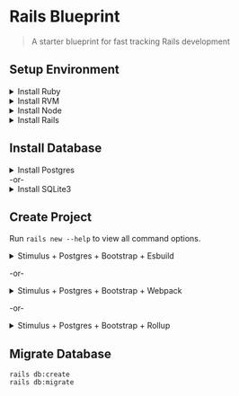 # Rails Blueprint
> A starter blueprint for fast tracking Rails development

## Setup Environment
<details>
  <summary>Install Ruby</summary>

  [https://guides.rubyonrails.org/getting_started.html#installing-ruby](https://guides.rubyonrails.org/getting_started.html#installing-ruby)
  ```
  ruby -v 
  ```
</details>

<details>
  <summary>Install RVM</summary>

  [https://rvm.io/rvm/install](https://rvm.io/rvm/install)
  ```
  rvm --default use 3.0.0 
  ```
</details>

<details>
  <summary>Install Node</summary>

  [https://guides.rubyonrails.org/getting_started.html#installing-node-js-and-yarn](https://guides.rubyonrails.org/getting_started.html#installing-node-js-and-yarn)
  ```
  npm -v
  ```
  ```
  yarn -v
  ```
</details>

<details>
  <summary>Install Rails</summary>

  [https://guides.rubyonrails.org/getting_started.html#creating-a-new-rails-project-installing-rails-installing-rails]
  ```
  gem install rails -v 7.0.0
  ```
  ```
  rails -v
  ```
</details>

## Install Database
<details>
  <summary>Install Postgres</summary>

  [https://www.postgresql.org/download/macosx/](https://www.postgresql.org/download/macosx/)
  ```
  psql --version
  ```
</details>
-or-
<details>
  <summary>Install SQLite3</summary>

  [https://guides.rubyonrails.org/getting_started.html#installing-sqlite3](https://guides.rubyonrails.org/getting_started.html#installing-sqlite3)
</details>

## Create Project
Run `rails new --help` to view all command options.

<details>
  <summary>Stimulus + Postgres + Bootstrap + Esbuild</summary>

  ```
rails new APP_NAME -s --git --database=postgresql --css=bootstrap --javascript=esbuild
  ```
</details>

-or-

<details>
  <summary>Stimulus + Postgres + Bootstrap + Webpack</summary>

  ```
rails new APP_NAME -s --git --database=postgresql --css=tailwind --javascript=webpack
  ```
</details>

-or-

<details>
  <summary>Stimulus + Postgres + Bootstrap + Rollup</summary>

  ```
rails new APP_NAME -s --git --database=postgresql --css=tailwind --javascript=rollup
  ```
</details>

## Migrate Database

```
rails db:create
rails db:migrate
```